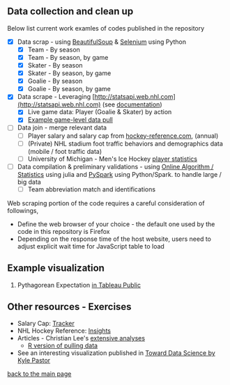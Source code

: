 ## Data collection and clean up

Below list current work examles of codes published in the repository
- [x] Data scrap - using [BeautifulSoup](https://www.crummy.com/software/BeautifulSoup/) & [Selenium](https://selenium-python.readthedocs.io/) using Python
  - [x] Team - By season
  - [x] Team - By season, by game
  - [x] Skater - By season
  - [x] Skater - By season, by game
  - [x] Goalie - By season
  - [x] Goalie - By season, by game
- [x] Data scrape - Leveraging [http://statsapi.web.nhl.com](http://statsapi.web.nhl.com) (see [documentation](https://gitlab.com/dword4/nhlapi/-/blob/master/records-api.md))
  - [x] Live game data: Player (Goalie & Skater) by action
  - [x] [Example game-level data pull](/collection/nhl_game_data_pull_eg.md)
- [ ] Data join - merge relevant data
  - [ ] Player salary and salary cap from [hockey-reference.com](https://www.hockey-reference.com/friv/current_nhl_salaries.cgi), (annual)
  - [ ] (Private) NHL stadium foot traffic behaviors and demographics data (mobile / foot traffic data)
  - [ ] University of Michigan - Men's Ice Hockey [player statistics](https://statsarchive.ath.umich.edu/VS-IceHockey-M/ihockeystart.php)
- [ ] Data compilation & preliminary validations - using [Online Algorithm / Statistics](https://github.com/joshday/OnlineStats.jl) using julia and [PySpark](https://spark.apache.org/docs/latest/api/python/) using Python/Spark. to handle large / big data
  - [ ] Team abbreviation match and identifications

Web scraping portion of the code requires a careful consideration of followings,
* Define the web browser of your choice - the default one used by the code in this repository is Firefox
* Depending on the response time of the host website, users need to adjust explicit wait time for JavaScript table to load

## Example visualization 
1. Pythagorean Expectation [in Tableau Public](https://public.tableau.com/app/profile/justin.l.1253/viz/NHL-PythagoreanExpectation/Dashboard2)

## Other resources - Exercises
- Salary Cap: [Tracker](https://puckpedia.com/#salary-cap)
- NHL Hockey Reference: [Insights](https://www.hockeyzoneplus.com/)
- Articles - Christian Lee's [extensive analyses](https://medium.com/hockey-stats)
  - [R version of pulling data](https://medium.com/hockey-stats/how-to-scrape-nhl-com-dynamic-data-in-r-using-rvest-and-rselenium-ba3b5d87c728)
- See an interesting visualization published in [Toward Data Science by Kyle Pastor](https://towardsdatascience.com/nhl-analytics-with-python-6390c5d3206d)

[back to the main page](../index.md)